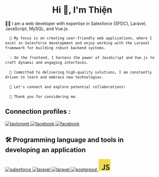 <h1 align="center">Hi 👋, I'm Thiện</h1>
<div align="left">
   <p>
      👨‍💻 I am a web developer with expertise in Salesforce (SFDC), Laravel, JavaScript, MySQL, and Vue.js.

      🌟 My focus is on creating user-friendly web applications, where I excel in Salesforce development and enjoy working with the Laravel framework for building robust backend systems.
      
      💡 On the frontend, I harness the power of JavaScript and Vue.js to craft dynamic and engaging interfaces.
      
      🚀 Committed to delivering high-quality solutions, I am constantly driven to learn and embrace new technologies.
      
      📧 Let's connect and explore potential collaborations!
      
      🎉 Thank you for considering me.
   </p>
</div>

<h2 align="left">Connection profiles :</h2>
<p align="left">
   
   <a href="https://www.linkedin.com/in/taylorpmt" target="blank">
    <img align="center" src="https://raw.githubusercontent.com/rahuldkjain/github-profile-readme-generator/master/src/images/icons/Social/linked-in-alt.svg"   alt="taylorpmt" height="40" width="50" />
   </a>
   
   <a href="https://www.facebook.com/thien.phamminh1998" target="blank">
     <img align="center" src="https://cdn.simpleicons.org/facebook/0099ff" alt="facebook" height="40" width="50" />
   </a>
   
   <a href="https://trailblazer.me/id/thienphamminh300898" target="blank">
     <img align="center" src="https://trailhead.salesforce.com/assets/trailhead-logo-5d3354441b4d8b97f21075b65e2aea266780d45943bbb36796ac25dc7cf4adc9.svg" alt="facebook" height="40" width="50" />
   </a>
</p>
<h2 align="left">🛠 Programming language and tools in developing an application</h2>
<p align="left"> 
   <a href="https://www.salesforce.com/" target="_blank" rel="noreferrer"> 
      <img src="https://cdn.simpleicons.org/salesforce/0099ff" alt="salesforce" width="50" height="40"/> 
   </a> 
   <a href="https://www.php.net/" target="_blank" rel="noreferrer"> 
      <img src="https://cdn.simpleicons.org/php/0099ff" alt="laravel" width="40" height="40"/> 
   </a> 
   <a href="https://laravel.com/" target="_blank" rel="noreferrer"> 
      <img src="https://laravel.com/img/logomark.min.svg" alt="laravel" width="40" height="40"/> 
   </a> 
   <a href="https://www.postgresql.org/" target="_blank" rel="noreferrer"> 
      <img src="https://www.postgresql.org/media/img/about/press/elephant.png" alt="postgresql" width="50" height="40"/> 
   <a href="https://developer.mozilla.org/en-US/docs/Web/JavaScript" target="_blank" rel="noreferrer"> 
     <img src="https://raw.githubusercontent.com/devicons/devicon/master/icons/javascript/javascript-original.svg" 
      alt="javascripts" width="40" height="40"/> 
   </a> 
</p>
